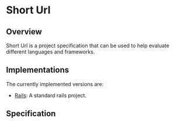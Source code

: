 # Short Url

## Overview

Short Url is a project specification that can be used to help evaluate different
languages and frameworks.

## Implementations

The currently implemented versions are:

- [Rails][rails-short-url]: A standard rails project.

## Specification

[rails-short-url]: http://github.com/amcoder/rails-short-url
